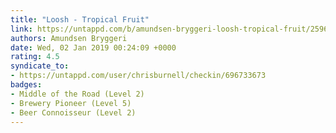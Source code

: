 ```yaml
---
title: "Loosh - Tropical Fruit"
link: https://untappd.com/b/amundsen-bryggeri-loosh-tropical-fruit/2596360
authors: Amundsen Bryggeri
date: Wed, 02 Jan 2019 00:24:09 +0000
rating: 4.5
syndicate_to:
- https://untappd.com/user/chrisburnell/checkin/696733673
badges:
- Middle of the Road (Level 2)
- Brewery Pioneer (Level 5)
- Beer Connoisseur (Level 2)
---
```

